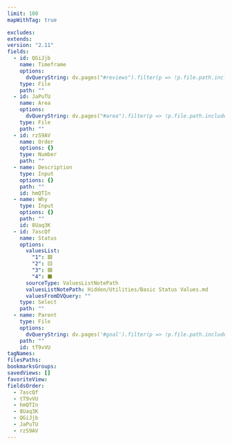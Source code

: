 ```yaml
---
limit: 100
mapWithTag: true

excludes: 
extends: 
version: "2.11"
fields:
  - id: QGiJjb
    name: Timeframe
    options:
      dvQueryString: dv.pages("#reviews").filter(p => !p.file.path.includes('Hidden'))
    type: File
    path: ""
  - id: JaPuTU
    name: Area
    options:
      dvQueryString: dv.pages("#area").filter(p => !p.file.path.includes('Hidden'))
    type: File
    path: ""
  - id: rzS9AV
    name: Order
    options: {}
    type: Number
    path: ""
  - name: Description
    type: Input
    options: {}
    path: ""
    id: hmQTIn
  - name: Why
    type: Input
    options: {}
    path: ""
    id: 8Uaq3K
  - id: 7ascQf
    name: Status
    options:
      valuesList:
        "1": 🟥
        "2": 🟨
        "3": 🟩
        "4": ⬛️
      sourceType: ValuesListNotePath
      valuesListNotePath: Hidden/Utilities/Basic Status Values.md
      valuesFromDVQuery: ""
    type: Select
    path: ""
  - name: Parent
    type: File
    options:
      dvQueryString: dv.pages('#goal').filter(p => !p.file.path.includes('Hidden'))
    path: ""
    id: tT9vVU
tagNames: 
filesPaths: 
bookmarksGroups: 
savedViews: []
favoriteView: 
fieldsOrder:
  - 7ascQf
  - tT9vVU
  - hmQTIn
  - 8Uaq3K
  - QGiJjb
  - JaPuTU
  - rzS9AV
---
```

